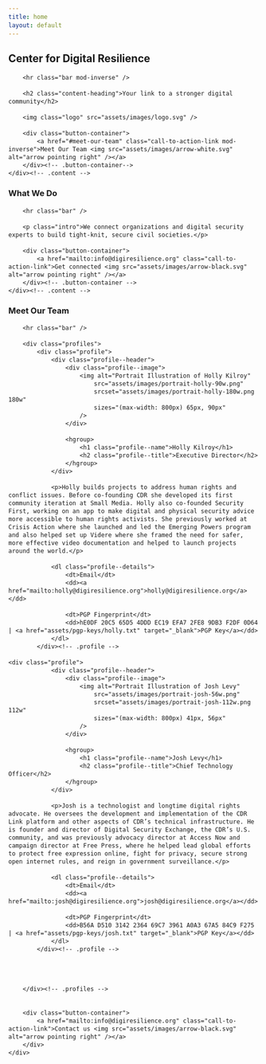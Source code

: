 ```yaml
---
title: home
layout: default
---
```


<section class="page-section" id="intro">
	<div class="content">
		<h1 class="content-heading">Center for Digital Resilience</h1>

		<hr class="bar mod-inverse" />

		<h2 class="content-heading">Your link to a stronger digital community</h2>

		<img class="logo" src="assets/images/logo.svg" />

		<div class="button-container">
			<a href="#meet-our-team" class="call-to-action-link mod-inverse">Meet Our Team <img src="assets/images/arrow-white.svg" alt="arrow pointing right" /></a>
		</div><!-- .button-container-->
	</div><!-- .content -->
</section>

<section class="page-section" id="what-we-do">
	<div class="content">
		<h3 class="content-heading">What We Do</h3>

		<hr class="bar" />

		<p class="intro">We connect organizations and digital security experts to build tight-knit, secure civil societies.</p>

		<div class="button-container">
			<a href="mailto:info@digiresilience.org" class="call-to-action-link">Get connected <img src="assets/images/arrow-black.svg" alt="arrow pointing right" /></a>
		</div><!-- .button-container -->
	</div><!-- .content -->
</section>

<section class="page-section" id="meet-our-team">
	<div class="content">
		<h3 class="content-heading">Meet Our Team</h3>

		<hr class="bar" />

		<div class="profiles">
			<div class="profile">
				<div class="profile--header">
					<div class="profile--image">
						<img alt="Portrait Illustration of Holly Kilroy"
							src="assets/images/portrait-holly-90w.png"
							srcset="assets/images/portrait-holly-180w.png 180w"
							sizes="(max-width: 800px) 65px, 90px"
						/>
					</div>

					<hgroup>
						<h1 class="profile--name">Holly Kilroy</h1>
						<h2 class="profile--title">Executive Director</h2>
					</hgroup>
				</div>

				<p>Holly builds projects to address human rights and conflict issues. Before co-founding CDR she developed its first community iteration at Small Media. Holly also co-founded Security First, working on an app to make digital and physical security advice more accessible to human rights activists. She previously worked at Crisis Action where she launched and led the Emerging Powers program and also helped set up Videre where she framed the need for safer, more effective video documentation and helped to launch projects around the world.</p>

				<dl class="profile--details">
					<dt>Email</dt>
					<dd><a href="mailto:holly@digiresilience.org">holly@digiresilience.org</a></dd>

					<dt>PGP Fingerprint</dt>
					<dd>hE0DF 20C5 65D5 4DDD EC19 EFA7 2FE8 9DB3 F2DF 0D64 | <a href="assets/pgp-keys/holly.txt" target="_blank">PGP Key</a></dd>
				</dl>
			</div><!-- .profile -->

	<div class="profile">
				<div class="profile--header">
					<div class="profile--image">
						<img alt="Portrait Illustration of Josh Levy"
							src="assets/images/portrait-josh-56w.png"
							srcset="assets/images/portrait-josh-112w.png 112w"
							sizes="(max-width: 800px) 41px, 56px"
						/>
					</div>

					<hgroup>
						<h1 class="profile--name">Josh Levy</h1>
						<h2 class="profile--title">Chief Technology Officer</h2>
					</hgroup>
				</div>

				<p>Josh is a technologist and longtime digital rights advocate. He oversees the development and implementation of the CDR Link platform and other aspects of CDR’s technical infrastructure. He is founder and director of Digital Security Exchange, the CDR’s U.S. community, and was previously advocacy director at Access Now and campaign director at Free Press, where he helped lead global efforts to protect free expression online, fight for privacy, secure strong open internet rules, and reign in government surveillance.</p>

				<dl class="profile--details">
					<dt>Email</dt>
					<dd><a href="mailto:josh@digiresilience.org">josh@digiresilience.org</a></dd>

					<dt>PGP Fingerprint</dt>
					<dd>B56A D510 3142 2364 69C7 3961 A0A3 67A5 84C9 F275 | <a href="assets/pgp-keys/josh.txt" target="_blank">PGP Key</a></dd>
				</dl>
			</div><!-- .profile -->




		</div><!-- .profiles -->


		<div class="button-container">
			<a href="mailto:info@digiresilience.org" class="call-to-action-link">Contact us <img src="assets/images/arrow-black.svg" alt="arrow pointing right" /></a>
		</div>
	</div>
</section>
